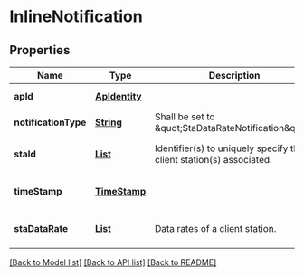 # InlineNotification
## Properties

Name | Type | Description | Notes
------------ | ------------- | ------------- | -------------
**apId** | [**ApIdentity**](ApIdentity.md) |  | [default to null]
**notificationType** | [**String**](string.md) | Shall be set to \&quot;StaDataRateNotification\&quot;. | [default to null]
**staId** | [**List**](StaIdentity.md) | Identifier(s) to uniquely specify the client station(s) associated. | [optional] [default to null]
**timeStamp** | [**TimeStamp**](TimeStamp.md) |  | [optional] [default to null]
**staDataRate** | [**List**](StaDataRate.md) | Data rates of a client station. | [optional] [default to null]

[[Back to Model list]](../README.md#documentation-for-models) [[Back to API list]](../README.md#documentation-for-api-endpoints) [[Back to README]](../README.md)

